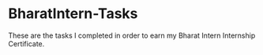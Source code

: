 # BharatIntern-Tasks
These are the tasks I completed in order to earn my Bharat Intern Internship Certificate.
